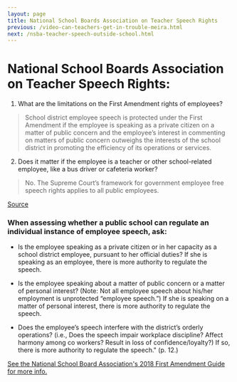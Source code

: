 ```yaml
---
layout: page
title: National School Boards Association on Teacher Speech Rights
previous: /video-can-teachers-get-in-trouble-meira.html
next: /nsba-teacher-speech-outside-school.html
---
```


National School Boards Association on Teacher Speech Rights:
=================

1. What are the limitations on the First Amendment rights of employees?
> School district employee speech is protected under the First Amendment if the employee is speaking as a private citizen on a matter of public concern and the employee’s interest in commenting on matters of public concern outweighs the interests of the school district in promoting the efficiency of its operations or services.				
					
2. Does it matter if the employee is a teacher or other school-related employee, like a bus driver or cafeteria worker?
> No. The Supreme Court’s framework for government employee free speech rights applies to all public employees. 

[Source](https://cdn-files.nsba.org/s3fs-public/reports/First_Amendment_Guide-2018.pdf?KgOvuu2Dp8KvWkiwF_I9hHhv4wsUROez)

### When assessing whether a public school can regulate an individual instance of employee speech, ask:

* Is the employee speaking as a private citizen or in her capacity as a school district employee, pursuant to her official duties? If she is speaking as an employee, there is more authority to regulate the speech.

* Is the employee speaking about a matter of public concern or a matter of personal interest? (Note: Not all employee speech about his/her employment is unprotected “employee speech.”) If she is speaking on a matter of personal interest, there is more authority to regulate the speech.

* Does the employee’s speech interfere with the district’s orderly operations? (i.e., Does the speech impair workplace discipline? Affect harmony among co workers? Result in loss of confidence/loyalty?) If so, there is more authority to regulate the speech." (p. 12.)

[See the National School Board Association's 2018 First Amendment Guide for more info.](https://www.nsba.org/coercion-conscience-and-first-amendment)



